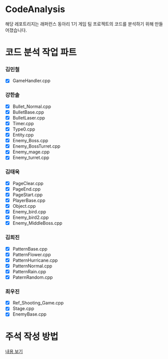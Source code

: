 # CodeAnalysis
해당 레포트리지는 래퍼런스 동아리 1기 게임 팀 프로젝트의 코드를 분석하기 위해 만들어졌습니다.

#  코드 분석 작업 파트
### 김민철
* [x] GameHandler.cpp
### 강한솔
* [x] Bullet_Normal.cpp
* [x] BulletBase.cpp
* [x] BulletLaser.cpp
* [x] Timer.cpp
* [x] Type0.cpp
* [x] Entity.cpp
* [x] Enemy_Boss.cpp
* [x] Enemy_BossTurret.cpp
* [x] Enemy_mage.cpp
* [x] Enemy_turret.cpp
### 김태욱
* [x] PageClear.cpp
* [x] PageEnd.cpp
* [x] PageStart.cpp
* [x] PlayerBase.cpp
* [x] Object.cpp
* [x] Enemy_bird.cpp
* [x] Enemy_bird2.cpp
* [x] Enemy_MiddleBoss.cpp
### 김희진
* [x] PatternBase.cpp
* [x] PatternFlower.cpp
* [x] PatternHurricane.cpp
* [x] PatternNormal.cpp
* [x] PatternRain.cpp
* [x] PaternRandom.cpp
### 최우진
* [x] Ref_Shooting_Game.cpp
* [x] Stage.cpp
* [x] EnemyBase.cpp

# 주석 작성 방법
[내용 보기](https://luckygg.tistory.com/346)
